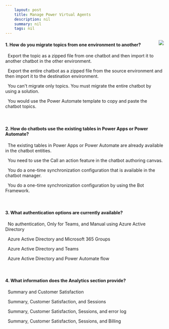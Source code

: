 ```yaml
---
    layout: post
    title: Manage Power Virtual Agents  
    description: nil
    summary: nil
    tags: nil
---
```



 <a target="_blank" href="https://docs.microsoft.com/en-us/learn/modules/implement-power-virtual-agents/7-check/"><i class="fas fa-external-link-alt"></i> </a>
 <img align="right" src="https://docs.microsoft.com/en-us/learn/achievements/implement-power-virtual-agents.svg">
####  1. How do you migrate topics from one environment to another?


<i class='far fa-square'></i> &nbsp;&nbsp;Export the topic as a zipped file from one chatbot and then import it to another chatbot in the other environment.

<i class='far fa-square'></i> &nbsp;&nbsp;Export the entire chatbot as a zipped file from the source environment and then import it to the destination environment.

<i class='fas fa-check-square' style='color: Dodgerblue;'></i> &nbsp;&nbsp;You can't migrate only topics. You must migrate the entire chatbot by using a solution.

<i class='far fa-square'></i> &nbsp;&nbsp;You would use the Power Automate template to copy and paste the chatbot topics.
<br />
<br />
<br />

####  2. How do chatbots use the existing tables in Power Apps or Power Automate?


<i class='far fa-square'></i> &nbsp;&nbsp;The existing tables in Power Apps or Power Automate are already available in the chatbot entities.

<i class='fas fa-check-square' style='color: Dodgerblue;'></i> &nbsp;&nbsp;You need to use the Call an action feature in the chatbot authoring canvas.

<i class='far fa-square'></i> &nbsp;&nbsp;You do a one-time synchronization configuration that is available in the chatbot manager.

<i class='far fa-square'></i> &nbsp;&nbsp;You do a one-time synchronization configuration by using the Bot Framework.
<br />
<br />
<br />

####  3. What authentication options are currently available?


<i class='fas fa-check-square' style='color: Dodgerblue;'></i> &nbsp;&nbsp;No authentication, Only for Teams, and Manual using Azure Active Directory

<i class='far fa-square'></i> &nbsp;&nbsp;Azure Active Directory and Microsoft 365 Groups

<i class='far fa-square'></i> &nbsp;&nbsp;Azure Active Directory and Teams

<i class='far fa-square'></i> &nbsp;&nbsp;Azure Active Directory and Power Automate flow
<br />
<br />
<br />

####  4. What information does the Analytics section provide?


<i class='far fa-square'></i> &nbsp;&nbsp;Summary and Customer Satisfaction

<i class='far fa-square'></i> &nbsp;&nbsp;Summary, Customer Satisfaction, and Sessions

<i class='far fa-square'></i> &nbsp;&nbsp;Summary, Customer Satisfaction, Sessions, and error log

<i class='fas fa-check-square' style='color: Dodgerblue;'></i> &nbsp;&nbsp;Summary, Customer Satisfaction, Sessions, and Billing
<br />
<br />
<br />
